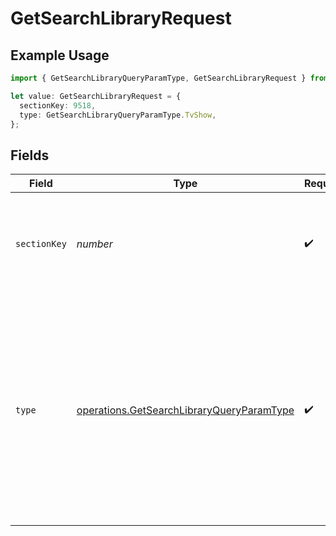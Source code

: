 # GetSearchLibraryRequest

## Example Usage

```typescript
import { GetSearchLibraryQueryParamType, GetSearchLibraryRequest } from "@lukehagar/plexjs/sdk/models/operations";

let value: GetSearchLibraryRequest = {
  sectionKey: 9518,
  type: GetSearchLibraryQueryParamType.TvShow,
};
```

## Fields

| Field                                                                                                                                                                                        | Type                                                                                                                                                                                         | Required                                                                                                                                                                                     | Description                                                                                                                                                                                  | Example                                                                                                                                                                                      |
| -------------------------------------------------------------------------------------------------------------------------------------------------------------------------------------------- | -------------------------------------------------------------------------------------------------------------------------------------------------------------------------------------------- | -------------------------------------------------------------------------------------------------------------------------------------------------------------------------------------------- | -------------------------------------------------------------------------------------------------------------------------------------------------------------------------------------------- | -------------------------------------------------------------------------------------------------------------------------------------------------------------------------------------------- |
| `sectionKey`                                                                                                                                                                                 | *number*                                                                                                                                                                                     | :heavy_check_mark:                                                                                                                                                                           | The unique key of the Plex library. <br/>Note: This is unique in the context of the Plex server.<br/>                                                                                        | 9518                                                                                                                                                                                         |
| `type`                                                                                                                                                                                       | [operations.GetSearchLibraryQueryParamType](../../../sdk/models/operations/getsearchlibraryqueryparamtype.md)                                                                                | :heavy_check_mark:                                                                                                                                                                           | The type of media to retrieve or filter by.<br/>1 = movie<br/>2 = show<br/>3 = season<br/>4 = episode<br/>E.g. A movie library will not return anything with type 3 as there are no seasons for movie libraries<br/> | 2                                                                                                                                                                                            |